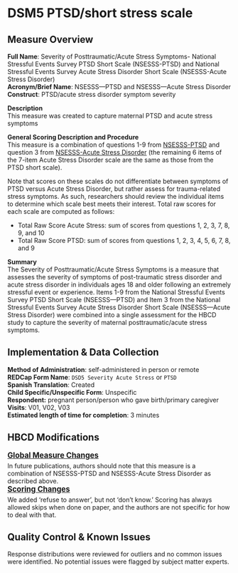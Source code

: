 # DSM5 PTSD/short stress scale
## Measure Overview
**Full Name**: Severity of Posttraumatic/Acute Stress Symptoms- National Stressful Events Survey PTSD Short Scale (NSESSS-PTSD) and National Stressful Events Survey Acute Stress Disorder Short Scale (NSESSS-Acute Stress Disorder)  
**Acronym/Brief Name**: NSESSS—PTSD and NSESSS—Acute Stress Disorder  
**Construct**: PTSD/acute stress disorder symptom severity  

**Description**     
This measure was created to capture maternal PTSD and acute stress symptoms  

**General Scoring Description and Procedure**       
This measure is a combination of questions 1-9 from [NSESSS-PTSD](https://www.psychiatry.org/File%20Library/Psychiatrists/Practice/DSM/APA_DSM5_Severity-of-Posttraumatic-Stress-Symptoms-Adult.pdf) and question 3 from [NSESSS-Acute Stress Disorder](https://www.psychiatry.org/File%20Library/Psychiatrists/Practice/DSM/APA_DSM5_Severity-of-Acute-Stress-Symptoms-Adult.pdf) (the remaining 6 items of the 7-item Acute Stress Disorder scale are the same as those from the PTSD short scale).

Note that scores on these scales do not differentiate between symptoms of PTSD versus Acute Stress Disorder, but rather assess for trauma-related stress symptoms. As such, researchers should review the individual items to determine which scale best meets their interest. Total raw scores for each scale are computed as follows:

- Total Raw Score Acute Stress: sum of scores from questions 1, 2, 3, 7, 8, 9, and 10
- Total Raw Score PTSD: sum of scores from questions 1, 2, 3, 4, 5, 6, 7, 8, and 9

**Summary**     
The Severity of Posttraumatic/Acute Stress Symptoms is a measure that assesses the severity of symptoms of post-traumatic stress disorder and acute stress disorder in individuals ages 18 and older following an extremely stressful event or experience. Items 1-9 from the National Stressful Events Survey PTSD Short Scale (NSESSS—PTSD) and Item 3 from the National Stressful Events Survey Acute Stress Disorder Short Scale (NSESSS—Acute Stress Disorder) were combined into a single assessment for the HBCD study to capture the severity of maternal posttraumatic/acute stress symptoms.

## Implementation & Data Collection
**Method of Administration**: self-administered in person or remote   
**REDCap Form Name**: `DSD5 Severity Acute Stress` or `PTSD`     
**Spanish Translation**: Created  
**Child Specific/Unspecific Form**: Unspecific  
**Respondent:** pregnant person/person who gave birth/primary caregiver   
**Visits**:  V01, V02, V03   
**Estimated length of time for completion**: 3 minutes

## HBCD Modifications
<p style="font-size: 1.2em; margin: 0 0 5px;"><b><u>Global Measure Changes</u></b></p>
In future publications, authors should note that this measure is a combination of NSESSS-PTSD and  NSESSS-Acute Stress Disorder as described above.

<p style="font-size: 1.2em; margin: 0 0 5px;"><b><u>Scoring Changes</u></b></p>
We added ‘refuse to answer’, but not ‘don’t know.’ Scoring has always allowed skips when done on paper, and the authors are not specific for how to deal with that.

## Quality Control & Known Issues 
Response distributions were reviewed for outliers and no common issues were identified. No potential issues were flagged by subject matter experts.